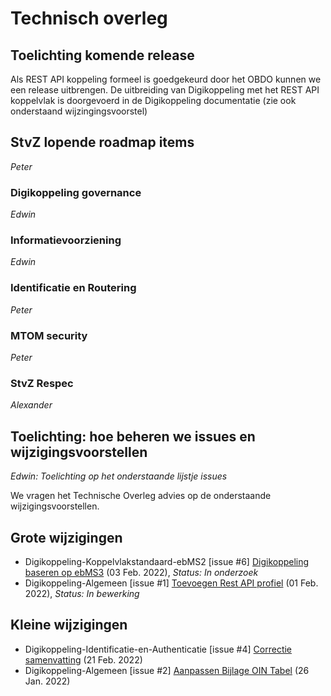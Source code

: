 # Technisch overleg


## Toelichting komende release

Als REST API koppeling formeel is goedgekeurd door het OBDO kunnen we een release uitbrengen. 
De uitbreiding van Digikoppeling met het REST API koppelvlak is doorgevoerd in de Digikoppeling documentatie (zie ook onderstaand wijzingingsvoorstel)

## StvZ lopende roadmap items

_Peter_

### Digikoppeling governance

_Edwin_

### Informatievoorziening

_Edwin_

### Identificatie en Routering

_Peter_

### MTOM security

_Peter_

### StvZ Respec

_Alexander_

## Toelichting: hoe beheren we issues en wijzigingsvoorstellen

_Edwin: Toelichting op het onderstaande lijstje issues_

We vragen het Technische Overleg advies op de onderstaande wijzigingsvoorstellen.

## Grote wijzigingen
* Digikoppeling-Koppelvlakstandaard-ebMS2 [issue #6] [Digikoppeling baseren op ebMS3](https://github.com/Logius-standaarden/Digikoppeling-Koppelvlakstandaard-ebMS2/issues/6) (03 Feb. 2022), _Status: In onderzoek_
* Digikoppeling-Algemeen [issue #1] [Toevoegen Rest API profiel](https://github.com/Logius-standaarden/Digikoppeling-Algemeen/issues/1) (01 Feb. 2022), _Status: In bewerking_

## Kleine wijzigingen
* Digikoppeling-Identificatie-en-Authenticatie [issue #4] [Correctie samenvatting](https://github.com/Logius-standaarden/Digikoppeling-Identificatie-en-Authenticatie/issues/4) (21 Feb. 2022)
* Digikoppeling-Algemeen [issue #2] [Aanpassen Bijlage OIN Tabel](https://github.com/Logius-standaarden/Digikoppeling-Algemeen/issues/2) (26 Jan. 2022)
